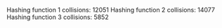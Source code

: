 Hashing function 1 collisions: 12051
Hashing function 2 collisions: 14077
Hashing function 3 collisions: 5852
